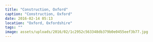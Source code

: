 ```yaml
---
title: "Construction, Oxford"
caption: "Construction, Oxford"
date: 2016-02-14 05:13
location: "Oxford, Oxfordshire"
tags: ""
image: assets/uploads/2016/02/1c2952c563348db379b0e0455eef3b77.jpg
---
```

